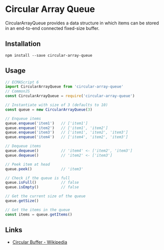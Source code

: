 # Circular Array Queue

CircularArrayQueue provides a data structure in which items can be stored in an end-to-end connected fixed-size buffer.

<!--
## Table of Contents



## About CircularArrayQueue


[Link to docs]()

-->

## Installation

`npm install --save circular-array-queue`

## Usage

```javascript
// ECMAScript 6
import CircularArrayQueue from 'circular-array-queue'
// CommonJS
const CircularArrayQueue = require('circular-array-queue')

// Instantiate with size of 3 (defaults to 10)
const queue = new CircularArrayQueue(3)

// Enqueue items
queue.enqueue('item1')   // ['item1']
queue.enqueue('item2')   // ['item1', 'item2']
queue.enqueue('item3')   // ['item1', 'item2', 'item3']
queue.enqueue('item4')   // ['item4', 'item2', 'item3']

// Dequeue items
queue.dequeue()          // 'item4' <- ['item2', 'item3']
queue.dequeue()          // 'item2' <- ['item3']

// Peek item at head
queue.peek()             // 'item3'

// Check if the queue is full
queue.isFull()           // false
queue.isEmpty()          // false

// Get the current size of the queue
queue.getSize()

// Get the items in the queue
const items = queue.getItems()
```

## Links

- [Circular Buffer - Wikipedia](https://en.wikipedia.org/wiki/Circular_buffer)